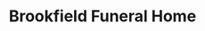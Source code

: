 ---
title: "Brookfield Funeral Home"
url: /brookfield/brookfield-funeral-home/
shop: Bestattungen
---